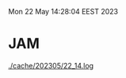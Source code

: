 Mon 22 May 14:28:04 EEST 2023
# JAM
<a href='./cache/202305/22_14.log'>./cache/202305/22_14.log</a>
